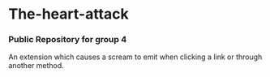 # The-heart-attack
### Public Repository for group 4  
An extension which causes a scream to emit when clicking a link or through another method.
